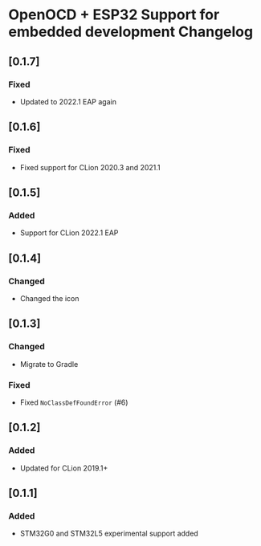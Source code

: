 # OpenOCD + ESP32 Support for embedded development Changelog

## [0.1.7]
### Fixed
- Updated to 2022.1 EAP again

## [0.1.6]
### Fixed
- Fixed support for CLion 2020.3 and 2021.1

## [0.1.5]
### Added
- Support for CLion 2022.1 EAP

## [0.1.4]
### Changed
- Changed the icon

## [0.1.3]
### Changed
- Migrate to Gradle

### Fixed
- Fixed `NoClassDefFoundError` (#6)

## [0.1.2]
### Added
- Updated for CLion 2019.1+

## [0.1.1]
### Added
- STM32G0 and STM32L5 experimental support added
